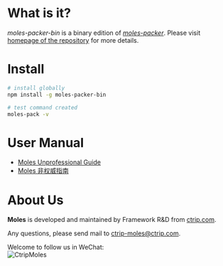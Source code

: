 #	What is it?

*moles-packer-bin* is a binary edition of [*moles-packer*](https://www.npmjs.com/package/moles-packer). Please visit [homepage of the repository](https://github.com/ctripcorp/moles-packer/) for more details.

#	Install

```bash
# install globally
npm install -g moles-packer-bin

# test command created
moles-pack -v
```

#	User Manual

*	[Moles Unprofessional Guide](https://youngoat.gitbooks.io/moles-unprofessional-guide/content/en/)
*	[Moles 非权威指南](https://youngoat.gitbooks.io/moles-unprofessional-guide/content/zh-cn/)

#	About Us

__Moles__ is developed and maintained by Framework R&D from [ctrip.com](http://www.ctrip.com/).

Any questions, please send mail to <ctrip-moles@ctrip.com>.

Welcome to follow us in WeChat:  
![CtripMoles](https://github.com/ctripcorp/moles-packer/raw/master/qrcode.jpg)
